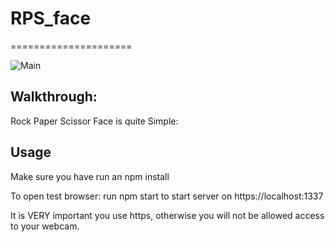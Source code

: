 # RPS_face
=====================

![Main](http://i.imgur.com/RJSs8Xm.png)

## Walkthrough:

Rock Paper Scissor Face is quite Simple:

## Usage

Make sure you have run an npm install

To open test browser:
run npm start to start server on https://localhost:1337

It is VERY important you use https, otherwise you will not be allowed access to your webcam.


